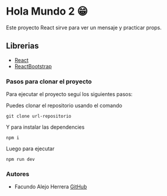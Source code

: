 # Hola Mundo 2 😁

Este proyecto React sirve para ver un mensaje y practicar props.

## Librerias

- [React](https://es.react.dev/)
- [ReactBootstrap](https://react-bootstrap.github.io/)

### Pasos para clonar el proyecto

Para ejecutar el proyecto seguí los siguientes pasos:

Puedes clonar el repositorio usando el comando

`git clone url-repositorio`

Y para instalar las dependencies

`npm i`

Luego para ejecutar

`npm run dev`

### Autores

- Facundo Alejo Herrera [GitHub](https://github.com/alejoh12)